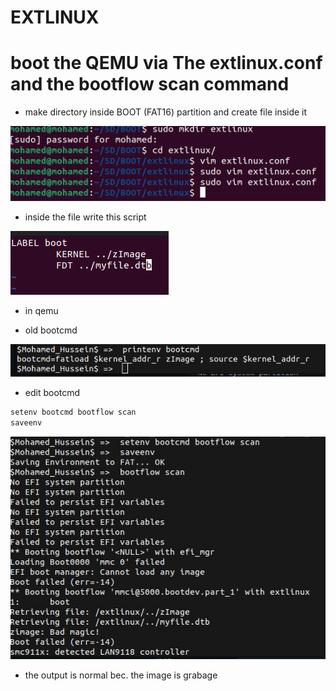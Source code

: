 # EXTLINUX

# **boot the QEMU via The extlinux.conf and the bootflow scan command**

- make directory inside BOOT (FAT16) partition and create file inside it

![Untitled](EXTLINUX%20ce161ebe8de140c68c8e01025669c479/Untitled.png)

- inside the file write this script

![Untitled](EXTLINUX%20ce161ebe8de140c68c8e01025669c479/Untitled%201.png)

- in qemu

- old bootcmd

![Untitled](EXTLINUX%20ce161ebe8de140c68c8e01025669c479/Untitled%202.png)

- edit bootcmd

```markdown
setenv bootcmd bootflow scan
saveenv
```

![Untitled](EXTLINUX%20ce161ebe8de140c68c8e01025669c479/Untitled%203.png)

- the output is normal bec. the image is grabage

